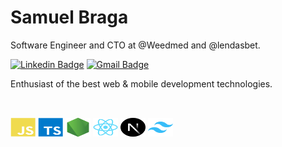 # Samuel Braga 

Software Engineer and CTO at @Weedmed and @lendasbet.
 
[![Linkedin Badge](https://img.shields.io/badge/-Samuel%20Braga-00875f?style=flat-square&logo=Linkedin&logoColor=white&link=https://www.linkedin.com/in/samuel-braga-gomes-fogaça-0702bb1ab/)](https://www.linkedin.com/in/samuel-braga-gomes-fogaça-0702bb1ab/) 
[![Gmail Badge](https://img.shields.io/badge/-samuelfogacadev@gmail.com-00875f?style=flat-square&logo=Gmail&logoColor=white&link=mailtosamuelfogacadev@gmail.com)](mailto:samuelfogacadev@gmail.com)

Enthusiast of the best web & mobile development technologies.

  ##
 
<div style="display: inline_block"><br>
  <img align="center" alt="Js" height="30" width="40" src="https://raw.githubusercontent.com/devicons/devicon/master/icons/javascript/javascript-plain.svg">
  <img align="center" alt="Ts" height="30" width="40" src="https://raw.githubusercontent.com/devicons/devicon/master/icons/typescript/typescript-plain.svg">
  <img align="center" alt="Ts" height="30" width="40" src="https://raw.githubusercontent.com/devicons/devicon/master/icons/nodejs/nodejs-original.svg">
  <img align="center" alt="React" height="30" width="40" src="https://raw.githubusercontent.com/devicons/devicon/master/icons/react/react-original.svg">
   <img align="center" alt="Next" height="30" width="40" src="https://raw.githubusercontent.com/devicons/devicon/master/icons/nextjs/nextjs-original.svg">
  <img align="center" alt="Tailwindcss" height="30" width="40" src="https://raw.githubusercontent.com/devicons/devicon/master/icons/tailwindcss/tailwindcss-original.svg">
 </div>


